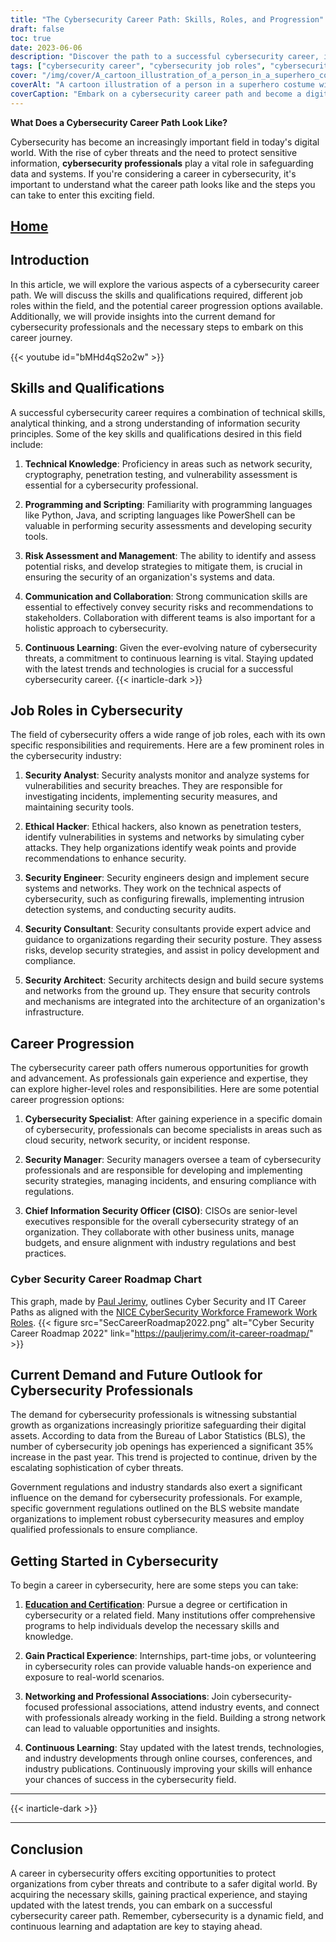 ```yaml
---
title: "The Cybersecurity Career Path: Skills, Roles, and Progression"
draft: false
toc: true
date: 2023-06-06
description: "Discover the path to a successful cybersecurity career, including skills required, various job roles, and opportunities for advancement."
tags: ["cybersecurity career", "cybersecurity job roles", "cybersecurity skills", "career progression", "cybersecurity demand", "cybersecurity education", "cybersecurity certifications", "networking in cybersecurity", "continuous learning", "cybersecurity trends", "cybersecurity industry", "technical knowledge", "programming skills", "risk assessment", "communication skills", "ethical hacking", "security analyst", "security engineer", "security consultant", "security architect", "cybersecurity specialist", "security manager", "CISO", "cybersecurity regulations", "cybersecurity job market", "starting a cybersecurity career", "cybersecurity qualifications", "cybersecurity experience", "professional associations in cybersecurity", "cybersecurity networking", "latest cybersecurity trends"]
cover: "/img/cover/A_cartoon_illustration_of_a_person_in_a_superhero_costume.png"
coverAlt: "A cartoon illustration of a person in a superhero costume with a shield and lock symbols, representing cybersecurity."
coverCaption: "Embark on a cybersecurity career path and become a digital defender."
---
```


**What Does a Cybersecurity Career Path Look Like?**

Cybersecurity has become an increasingly important field in today's digital world. With the rise of cyber threats and the need to protect sensitive information, **cybersecurity professionals** play a vital role in safeguarding data and systems. If you're considering a career in cybersecurity, it's important to understand what the career path looks like and the steps you can take to enter this exciting field.

## [Home](/cyber-security-career-playbook-start/)

## Introduction

In this article, we will explore the various aspects of a cybersecurity career path. We will discuss the skills and qualifications required, different job roles within the field, and the potential career progression options available. Additionally, we will provide insights into the current demand for cybersecurity professionals and the necessary steps to embark on this career journey.

{{< youtube id="bMHd4qS2o2w" >}}

## Skills and Qualifications

A successful cybersecurity career requires a combination of technical skills, analytical thinking, and a strong understanding of information security principles. Some of the key skills and qualifications desired in this field include:

1. **Technical Knowledge**: Proficiency in areas such as network security, cryptography, penetration testing, and vulnerability assessment is essential for a cybersecurity professional.

2. **Programming and Scripting**: Familiarity with programming languages like Python, Java, and scripting languages like PowerShell can be valuable in performing security assessments and developing security tools.

3. **Risk Assessment and Management**: The ability to identify and assess potential risks, and develop strategies to mitigate them, is crucial in ensuring the security of an organization's systems and data.

4. **Communication and Collaboration**: Strong communication skills are essential to effectively convey security risks and recommendations to stakeholders. Collaboration with different teams is also important for a holistic approach to cybersecurity.

5. **Continuous Learning**: Given the ever-evolving nature of cybersecurity threats, a commitment to continuous learning is vital. Staying updated with the latest trends and technologies is crucial for a successful cybersecurity career.
{{< inarticle-dark >}}
## Job Roles in Cybersecurity

The field of cybersecurity offers a wide range of job roles, each with its own specific responsibilities and requirements. Here are a few prominent roles in the cybersecurity industry:

1. **Security Analyst**: Security analysts monitor and analyze systems for vulnerabilities and security breaches. They are responsible for investigating incidents, implementing security measures, and maintaining security tools.

2. **Ethical Hacker**: Ethical hackers, also known as penetration testers, identify vulnerabilities in systems and networks by simulating cyber attacks. They help organizations identify weak points and provide recommendations to enhance security.

3. **Security Engineer**: Security engineers design and implement secure systems and networks. They work on the technical aspects of cybersecurity, such as configuring firewalls, implementing intrusion detection systems, and conducting security audits.

4. **Security Consultant**: Security consultants provide expert advice and guidance to organizations regarding their security posture. They assess risks, develop security strategies, and assist in policy development and compliance.

5. **Security Architect**: Security architects design and build secure systems and networks from the ground up. They ensure that security controls and mechanisms are integrated into the architecture of an organization's infrastructure.

## Career Progression

The cybersecurity career path offers numerous opportunities for growth and advancement. As professionals gain experience and expertise, they can explore higher-level roles and responsibilities. Here are some potential career progression options:

1. **Cybersecurity Specialist**: After gaining experience in a specific domain of cybersecurity, professionals can become specialists in areas such as cloud security, network security, or incident response.

2. **Security Manager**: Security managers oversee a team of cybersecurity professionals and are responsible for developing and implementing security strategies, managing incidents, and ensuring compliance with regulations.

3. **Chief Information Security Officer (CISO)**: CISOs are senior-level executives responsible for the overall cybersecurity strategy of an organization. They collaborate with other business units, manage budgets, and ensure alignment with industry regulations and best practices.

### Cyber Security Career Roadmap Chart
This graph, made by [Paul Jerimy](https://pauljerimy.com/), outlines Cyber Security and IT Career Paths as aligned with the [NICE CyberSecurity Workforce Framework Work Roles](/cyber-security-career-playbook/moving-up-in-your-cybersecurity-career/regulations-and-acts/nist-sp-800-181-workforce-framework-for-cybersecurty-and-the-dod-dcwf/).
{{< figure src="SecCareerRoadmap2022.png" alt="Cyber Security Career Roadmap 2022" link="https://pauljerimy.com/it-career-roadmap/" >}}

## Current Demand and Future Outlook for Cybersecurity Professionals

The demand for cybersecurity professionals is witnessing substantial growth as organizations increasingly prioritize safeguarding their digital assets. According to data from the Bureau of Labor Statistics (BLS), the number of cybersecurity job openings has experienced a significant 35% increase in the past year. This trend is projected to continue, driven by the escalating sophistication of cyber threats.

Government regulations and industry standards also exert a significant influence on the demand for cybersecurity professionals. For example, specific government regulations outlined on the BLS website mandate organizations to implement robust cybersecurity measures and employ qualified professionals to ensure compliance.

## Getting Started in Cybersecurity

To begin a career in cybersecurity, here are some steps you can take:

1. [**Education and Certification**](/cyber-security-career-playbook/getting-started-with-a-career-in-cybersecurity/cybersecurity-training-online-programs-video-courses-and-books/): Pursue a degree or certification in cybersecurity or a related field. Many institutions offer comprehensive programs to help individuals develop the necessary skills and knowledge.

2. **Gain Practical Experience**: Internships, part-time jobs, or volunteering in cybersecurity roles can provide valuable hands-on experience and exposure to real-world scenarios.

3. **Networking and Professional Associations**: Join cybersecurity-focused professional associations, attend industry events, and connect with professionals already working in the field. Building a strong network can lead to valuable opportunities and insights.

4. **Continuous Learning**: Stay updated with the latest trends, technologies, and industry developments through online courses, conferences, and industry publications. Continuously improving your skills will enhance your chances of success in the cybersecurity field.


______
{{< inarticle-dark >}}
______


## Conclusion

A career in cybersecurity offers exciting opportunities to protect organizations from cyber threats and contribute to a safer digital world. By acquiring the necessary skills, gaining practical experience, and staying updated with the latest trends, you can embark on a successful cybersecurity career path. Remember, cybersecurity is a dynamic field, and continuous learning and adaptation are key to staying ahead.